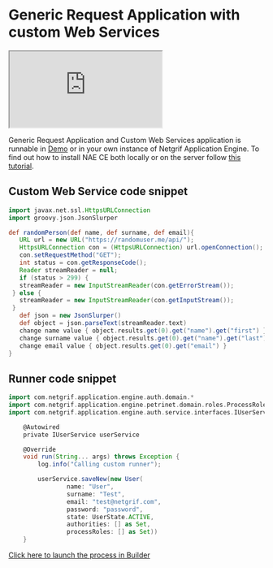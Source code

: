 # Generic Request Application with custom Web Services

<div class="container">
    <iframe class="responsive-iframe" src="https://www.youtube.com/embed/o7kzoEu6VPM" title="YouTube video player"
    allow="accelerometer; autoplay; clipboard-write; encrypted-media; gyroscope; picture-in-picture"
    allowfullscreen></iframe>
</div>

Generic Request Application and Custom Web Services application is runnable in [Demo](https://etask.netgrif.cloud/) or in
your own
instance
of Netgrif Application Engine. To find out how to install NAE CE both locally or on the server
follow [this tutorial](tutorials/nae-ce-starter/nae-ce-starter.md).

## Custom Web Service code snippet

```groovy
import javax.net.ssl.HttpsURLConnection
import groovy.json.JsonSlurper

def randomPerson(def name, def surname, def email){
   URL url = new URL("https://randomuser.me/api/");
   HttpsURLConnection con = (HttpsURLConnection) url.openConnection();
   con.setRequestMethod("GET");
   int status = con.getResponseCode();
   Reader streamReader = null;
   if (status > 299) {
   streamReader = new InputStreamReader(con.getErrorStream());
 } else {
   streamReader = new InputStreamReader(con.getInputStream());
 }
   def json = new JsonSlurper()
   def object = json.parseText(streamReader.text)
   change name value { object.results.get(0).get("name").get("first") }
   change surname value { object.results.get(0).get("name").get("last") }
   change email value { object.results.get(0).get("email") }
}
```

## Runner code snippet

```groovy
import com.netgrif.application.engine.auth.domain.*
import com.netgrif.application.engine.petrinet.domain.roles.ProcessRole
import com.netgrif.application.engine.auth.service.interfaces.IUserService

    @Autowired
    private IUserService userService

    @Override
    void run(String... args) throws Exception {
        log.info("Calling custom runner");

        userService.saveNew(new User(
                name: "User",
                surname: "Test",
                email: "test@netgrif.com",
                password: "password",
                state: UserState.ACTIVE,
                authorities: [] as Set,
                processRoles: [] as Set))
    }
```

[Click here to launch the process in Builder](https://builder.netgrif.com/modeler?modelUrl=https://academy.netgrif.com/examples/request-ws/requestWS.xml)
